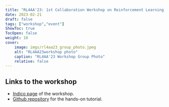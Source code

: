 ```yaml
---
title: "RL4AA'23: 1st Collaboration Workshop on Reinforcement Learning for Autonomous Accelerators"
date: 2023-02-21
draft: false
tags: ["workshop","event"]
ShowToc: true
TocOpen: false
weight: 10
cover:
    image: imgs/rl4aa23_group_photo.jpeg
    alt: "RL4AA23workshop photo"
    caption: "RL4AA'23 Workshop Group Photo"
    relative: false
---
```


## Links to the workshop

- [Indico page](https://indico.scc.kit.edu/event/3280/overview) of the workshop.
- [Github repository](https://github.com/RL4AA/RL4AA23) for the hands-on tutorial.
